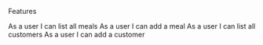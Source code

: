 Features

As a user I can list all meals
As a user I can add a meal
As a user I can list all customers
As a user I can add a customer
